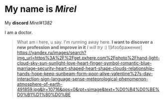 # My name is ***Mirel***

My **discord** *Mirel#1382*

I am a doctor. 
> What am i here, u say.
> I'm running away here.
**I want to discover a new profession and improve in it**
*I will try* :)
![Изображение] https://yandex.ru/images/search?img_url=https%3A%2F%2Fget.pxhere.com%2Fphoto%2Fhand-light-cloud-sky-sun-sunlight-love-heart-finger-symbol-romantic-blue-marriage-security-heart-shaped-heart-shape-clouds-relationship-hands-hope-keep-sunbeam-form-poor-alive-valentine%27s-day-interaction-sign-language-sense-meteorological-phenomenon-atmosphere-of-earth-491859.jpg&lr=10716&pos=0&rpt=simage&text=%D0%B4%D0%BE%D0%B1%D1%80%D0%BE
